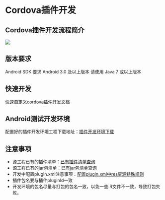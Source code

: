 # Cordova插件开发
## Cordova插件开发流程简介
![](https://i.imgur.com/fHfjWWK.png)
## 版本要求
Android SDK 要求 Android 3.0 及以上版本 请使用 Java 7 或以上版本
## 快速开发
[快速自定义cordova插件开发文档](https://github.com/nihaohebin/CordovaPluginDevelopment/blob/master/%E6%8F%92%E4%BB%B6%E5%BC%80%E5%8F%91%E4%B8%8E%E5%AE%89%E8%A3%85.md)
## Android测试开发环境
配置好的插件开发环境工程下载地址：[插件开发环境下载](https://github.com/nihaohebin/CordovaPluginDevelopment.git)
## 注意事项
- 源工程已有的插件清单：[已有插件清单查询](https://github.com/nihaohebin/CordovaPluginDevelopment/blob/master/%E6%BA%90%E5%B7%A5%E7%A8%8B%E6%8F%92%E4%BB%B6%E6%B8%85%E5%8D%95.md)
- 源工程已有的jar包清单：[已有jar包清单查询](https://github.com/nihaohebin/CordovaPluginDevelopment/blob/master/%E6%BA%90%E5%B7%A5%E7%A8%8B%E7%AC%AC%E4%B8%89%E6%96%B9jar%E5%8C%85%E6%B8%85%E5%8D%95.md)
- 开发中配置plugin.xml注意事项：[配置plugin.xml中res资源特殊规则](https://github.com/nihaohebin/CordovaPluginDevelopment/blob/master/%E9%85%8D%E7%BD%AEplugin%E6%96%87%E4%BB%B6%E6%B3%A8%E6%84%8F%E4%BA%8B%E9%A1%B9.md)
- 插件包名要与插件pluginId一致
- 开发环境的包名尽量与打包的包名一致，以免一些.R文件不一致，导致打包失败。
